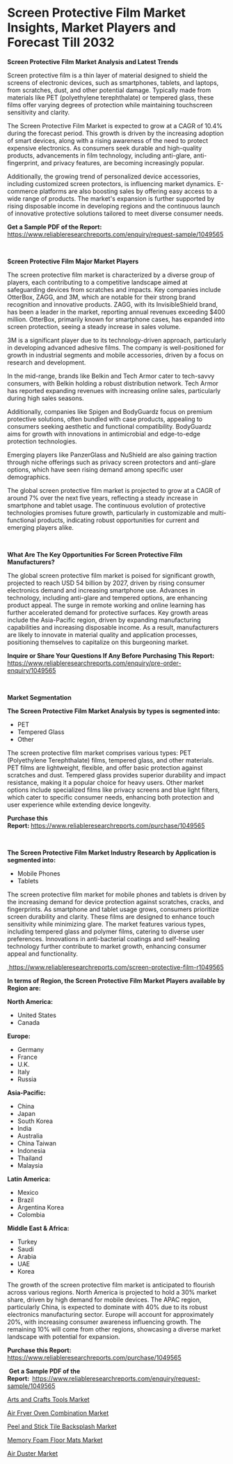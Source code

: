 <p><h1>Screen Protective Film Market Insights, Market Players and Forecast Till 2032</h1></p><p><strong>Screen Protective Film Market Analysis and Latest Trends</strong></p>
<p><p>Screen protective film is a thin layer of material designed to shield the screens of electronic devices, such as smartphones, tablets, and laptops, from scratches, dust, and other potential damage. Typically made from materials like PET (polyethylene terephthalate) or tempered glass, these films offer varying degrees of protection while maintaining touchscreen sensitivity and clarity.</p><p>The Screen Protective Film Market is expected to grow at a CAGR of 10.4% during the forecast period. This growth is driven by the increasing adoption of smart devices, along with a rising awareness of the need to protect expensive electronics. As consumers seek durable and high-quality products, advancements in film technology, including anti-glare, anti-fingerprint, and privacy features, are becoming increasingly popular.</p><p>Additionally, the growing trend of personalized device accessories, including customized screen protectors, is influencing market dynamics. E-commerce platforms are also boosting sales by offering easy access to a wide range of products. The market's expansion is further supported by rising disposable income in developing regions and the continuous launch of innovative protective solutions tailored to meet diverse consumer needs.</p></p>
<p><strong>Get a Sample PDF of the Report:&nbsp;</strong> <a href="https://www.reliableresearchreports.com/enquiry/request-sample/1049565?utm_campaign=24&utm_medium=2&utm_source=Github&utm_content=ia&utm_term=05022025&utm_id=screen-protective-film">https://www.reliableresearchreports.com/enquiry/request-sample/1049565</a></p>
<p>&nbsp;</p>
<p><strong>Screen Protective Film Major Market Players</strong></p>
<p><p>The screen protective film market is characterized by a diverse group of players, each contributing to a competitive landscape aimed at safeguarding devices from scratches and impacts. Key companies include OtterBox, ZAGG, and 3M, which are notable for their strong brand recognition and innovative products. ZAGG, with its InvisibleShield brand, has been a leader in the market, reporting annual revenues exceeding $400 million. OtterBox, primarily known for smartphone cases, has expanded into screen protection, seeing a steady increase in sales volume.</p><p>3M is a significant player due to its technology-driven approach, particularly in developing advanced adhesive films. The company is well-positioned for growth in industrial segments and mobile accessories, driven by a focus on research and development. </p><p>In the mid-range, brands like Belkin and Tech Armor cater to tech-savvy consumers, with Belkin holding a robust distribution network. Tech Armor has reported expanding revenues with increasing online sales, particularly during high sales seasons. </p><p>Additionally, companies like Spigen and BodyGuardz focus on premium protective solutions, often bundled with case products, appealing to consumers seeking aesthetic and functional compatibility. BodyGuardz aims for growth with innovations in antimicrobial and edge-to-edge protection technologies.</p><p>Emerging players like PanzerGlass and NuShield are also gaining traction through niche offerings such as privacy screen protectors and anti-glare options, which have seen rising demand among specific user demographics.</p><p>The global screen protective film market is projected to grow at a CAGR of around 7% over the next five years, reflecting a steady increase in smartphone and tablet usage. The continuous evolution of protective technologies promises future growth, particularly in customizable and multi-functional products, indicating robust opportunities for current and emerging players alike.</p></p>
<p>&nbsp;</p>
<p><strong>What Are The Key Opportunities For Screen Protective Film Manufacturers?</strong></p>
<p><p>The global screen protective film market is poised for significant growth, projected to reach USD 54 billion by 2027, driven by rising consumer electronics demand and increasing smartphone use. Advances in technology, including anti-glare and tempered options, are enhancing product appeal. The surge in remote working and online learning has further accelerated demand for protective surfaces. Key growth areas include the Asia-Pacific region, driven by expanding manufacturing capabilities and increasing disposable income. As a result, manufacturers are likely to innovate in material quality and application processes, positioning themselves to capitalize on this burgeoning market.</p></p>
<p><strong>Inquire or Share Your Questions If Any Before Purchasing This Report:</strong> <a href="https://www.reliableresearchreports.com/enquiry/pre-order-enquiry/1049565?utm_campaign=24&utm_medium=2&utm_source=Github&utm_content=ia&utm_term=05022025&utm_id=screen-protective-film">https://www.reliableresearchreports.com/enquiry/pre-order-enquiry/1049565</a></p>
<p>&nbsp;</p>
<p><strong>Market Segmentation</strong></p>
<p><strong>The Screen Protective Film Market Analysis by types is segmented into:</strong></p>
<p><ul><li>PET</li><li>Tempered Glass</li><li>Other</li></ul></p>
<p><p>The screen protective film market comprises various types: PET (Polyethylene Terephthalate) films, tempered glass, and other materials. PET films are lightweight, flexible, and offer basic protection against scratches and dust. Tempered glass provides superior durability and impact resistance, making it a popular choice for heavy users. Other market options include specialized films like privacy screens and blue light filters, which cater to specific consumer needs, enhancing both protection and user experience while extending device longevity.</p></p>
<p><strong>Purchase this Report:&nbsp;</strong><a href="https://www.reliableresearchreports.com/purchase/1049565?utm_campaign=24&utm_medium=2&utm_source=Github&utm_content=ia&utm_term=05022025&utm_id=screen-protective-film">https://www.reliableresearchreports.com/purchase/1049565</a></p>
<p>&nbsp;</p>
<p><strong>The Screen Protective Film Market Industry Research by Application is segmented into:</strong></p>
<p><ul><li>Mobile Phones</li><li>Tablets</li></ul></p>
<p><p>The screen protective film market for mobile phones and tablets is driven by the increasing demand for device protection against scratches, cracks, and fingerprints. As smartphone and tablet usage grows, consumers prioritize screen durability and clarity. These films are designed to enhance touch sensitivity while minimizing glare. The market features various types, including tempered glass and polymer films, catering to diverse user preferences. Innovations in anti-bacterial coatings and self-healing technology further contribute to market growth, enhancing consumer appeal and functionality.</p></p>
<p><a href="https://www.reliableresearchreports.com/screen-protective-film-r1049565?utm_campaign=24&utm_medium=2&utm_source=Github&utm_content=ia&utm_term=05022025&utm_id=screen-protective-film">&nbsp;https://www.reliableresearchreports.com/screen-protective-film-r1049565</a></p>
<p><strong>In terms of Region, the Screen Protective Film Market Players available by Region are:</strong></p>
<p>
    <p> <strong> North America: </strong>
        <ul>
            <li>United States</li>
            <li>Canada</li>
        </ul>
        </p> 
    <p> <strong> Europe: </strong>
        <ul>
            <li>Germany</li>
            <li>France</li>
            <li>U.K.</li>
            <li>Italy</li>
            <li>Russia</li>
        </ul>
        </p> 
    <p> <strong> Asia-Pacific: </strong>
        <ul>
            <li>China</li>
            <li>Japan</li>
            <li>South Korea</li>
            <li>India</li>
            <li>Australia</li>
            <li>China Taiwan</li>
            <li>Indonesia</li>
            <li>Thailand</li>
            <li>Malaysia</li>
        </ul>
        </p> 
    <p> <strong> Latin America: </strong>
        <ul>
            <li>Mexico</li>
            <li>Brazil</li>
            <li>Argentina Korea</li>
            <li>Colombia</li>
        </ul>
        </p> 
    <p> <strong> Middle East & Africa: </strong>
        <ul>
            <li>Turkey</li>
            <li>Saudi</li>
            <li>Arabia</li>
            <li>UAE</li>
            <li>Korea</li>
        </ul>
    </p>
    </p>
<p><p>The growth of the screen protective film market is anticipated to flourish across various regions. North America is projected to hold a 30% market share, driven by high demand for mobile devices. The APAC region, particularly China, is expected to dominate with 40% due to its robust electronics manufacturing sector. Europe will account for approximately 20%, with increasing consumer awareness influencing growth. The remaining 10% will come from other regions, showcasing a diverse market landscape with potential for expansion.</p></p>
<p><strong>Purchase this Report: </strong><a href="https://www.reliableresearchreports.com/purchase/1049565?utm_campaign=24&utm_medium=2&utm_source=Github&utm_content=ia&utm_term=05022025&utm_id=screen-protective-film">https://www.reliableresearchreports.com/purchase/1049565</a></p>
<p>&nbsp;<strong>Get a Sample PDF of the Report:&nbsp;&nbsp;</strong><a href="https://www.reliableresearchreports.com/enquiry/request-sample/1049565?utm_campaign=24&utm_medium=2&utm_source=Github&utm_content=ia&utm_term=05022025&utm_id=screen-protective-film">https://www.reliableresearchreports.com/enquiry/request-sample/1049565</a></p>
<p><strong></strong></p>
<p><p><a href="https://github.com/curinbucan9/Market-Research-Report-List-1/blob/main/arts-and-crafts-tools-market.md?utm_campaign=24&utm_medium=2&utm_source=Github&utm_content=ia&utm_term=05022025&utm_id=screen-protective-film">Arts and Crafts Tools Market</a></p><p><a href="https://github.com/laajzervo/Market-Research-Report-List-1/blob/main/air-fryer-oven-combination-market.md?utm_campaign=24&utm_medium=2&utm_source=Github&utm_content=ia&utm_term=05022025&utm_id=screen-protective-film">Air Fryer Oven Combination Market</a></p><p><a href="https://github.com/yazminwollma30/Market-Research-Report-List-1/blob/main/peel-and-stick-tile-backsplash-market.md?utm_campaign=24&utm_medium=2&utm_source=Github&utm_content=ia&utm_term=05022025&utm_id=screen-protective-film">Peel and Stick Tile Backsplash Market</a></p><p><a href="https://github.com/steidmindy199393/Market-Research-Report-List-1/blob/main/memory-foam-floor-mats-market.md?utm_campaign=24&utm_medium=2&utm_source=Github&utm_content=ia&utm_term=05022025&utm_id=screen-protective-film">Memory Foam Floor Mats Market</a></p><p><a href="https://github.com/boitafbg/Market-Research-Report-List-1/blob/main/air-duster-market.md?utm_campaign=24&utm_medium=2&utm_source=Github&utm_content=ia&utm_term=05022025&utm_id=screen-protective-film">Air Duster Market</a></p></p>